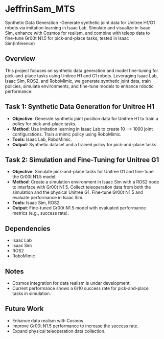 # JeffrinSam_MTS
Synthetic Data Generation -Generate synthetic joint data for Unitree H1/G1 robots via imitation learning in Isaac Lab. Simulate and visualize in Isaac Sim, enhance with Cosmos for realism, and combine with teleop data to fine-tune Gr00t N1.5 for pick-and-place tasks, tested in Isaac Sim(Inference)

## Overview
This project focuses on synthetic data generation and model fine-tuning for pick-and-place tasks using Unitree H1 and G1 robots. Leveraging Isaac Lab, Isaac Sim, ROS2, and RoboMimic, we generate synthetic joint data, train policies, simulate environments, and fine-tune models to enhance robotic performance.

## Task 1: Synthetic Data Generation for Unitree H1
- **Objective**: Generate synthetic joint position data for Unitree H1 to train a policy for pick-and-place tasks.
- **Method**: Use imitation learning in Isaac Lab to create 10 –> 1000 joint configurations. Train a mimic policy using RoboMimic.
- **Tools**: Isaac Lab, RoboMimic.
- **Output**: Synthetic dataset and a trained policy for pick-and-place tasks.

## Task 2: Simulation and Fine-Tuning for Unitree G1
- **Objective**: Simulate pick-and-place tasks for Unitree G1 and fine-tune the Gr00t N1.5 model.
- **Method**: Create a simulation environment in Isaac Sim with a ROS2 node to interface with Gr00t N1.5. Collect teleoperation data from both the simulation and the physical Unitree G1. Fine-tune Gr00t N1.5 and evaluate performance in Isaac Sim.
- **Tools**: Isaac Sim, ROS2.
- **Output**: Fine-tuned Gr00t N1.5 model with evaluated performance metrics (e.g., success rate).

## Dependencies
- Isaac Lab
- Isaac Sim
- ROS2
- RoboMimic

## Notes
- Cosmos integration for data realism is under development.
- Current performance shows a 6/10 success rate for pick-and-place tasks in simulation.

## Future Work
- Enhance data realism with Cosmos.
- Improve Gr00t N1.5 performance to increase the success rate.
- Expand physical teleoperation data collection.
